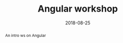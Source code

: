 ---
title: "Angular workshop"
abstract: An intro ws on Angular
link: "https://gdg.community.dev/events/details/google-gdg-bari-presents-devfest-levante-2018/"
date: 2018-08-25
name: "Devfest Levante 2018"
img: "../../assets/talks/18-08-25-devfest-levante.webp"
---